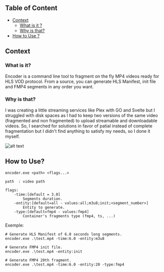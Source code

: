 ## Table of Content

* [Context](##context)
  * [What is it ?](###what-is-it)
  * [Why is that?](###why-is-that)
* [How to Use ?](##how-to-use?)

## Context

### What is it?

Encoder is a command line tool to fragment on the fly MP4 videos ready for HLS
VOD protocol.
From a source, you can generate HLS Manifest, init file and FMP4 segments
in any order you want.

### Why is that?

I was creating a little streaming services like Plex with GO and Svelte but I struggled with disk spaces as I had to keep two versions of the same video (fragmented and non fragmented) to upload streamable and downloadable videos.
So, I searched for solutions in favor of patial instead of complete fragmentation but I didn't find anything to satisfy my needs, so I done it myself. 

![alt text](demo.gif)

## How to Use?

```
encoder.exe <path> <flags...>

path  : video path

flags:
    -time:[default = 3.0]
        Segments duration.
    -entity:[default=all - values:all;m3u8;init;<segment_number>]
        Entity to generate.
    -type:[default=fmp4 - values:fmp4]
        Container's fragments type (fmp4, ts, ...)
```

Exemple:


```shell
# Generate HLS Manifest of 6.0 seconds long segments.
encoder.exe .\test.mp4 -time:6.0 -entity:m3u8

# Generate FMP4 init file.
encoder.exe .\test.mp4 -entity:init

# Generate FMP4 20th fragment.
encoder.exe .\test.mp4 -time:6.0 -entity:20 -type:fmp4
```
